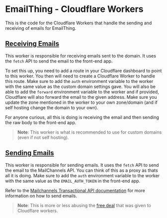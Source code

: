 # EmailThing - Cloudflare Workers

This is the code for the Cloudflare Workers that handle the sending and receiving of emails for EmailThing.

## [Receiving Emails](./receiving-emails.js)

This worker is responsible for receiving emails sent to the domain. It uses the `fetch` API to send the email to the front-end app.

To set this up, you need to add a route in your Cloudflare dashboard to point to this worker. You then will need to create a Cloudflare Worker to handle this route. Make sure to add the `auth` environment variable to the worker with the same value as the custom domain settings gave. You will also be able to add the `forward` environment variable to the worker and if provided, Cloudflare will also forward the email to the given address. Make sure you update the zone mentioned in the worker to your own zone/domain (and if self hosting change the domain to your own).

For anyone curious, all this is doing is receiving the email and then sending the raw body to the front-end app.

> **Note**: This worker is what is recommended to use for custom domains (even if not self hosting).

## [Sending Emails](./sending-emails.js)

This worker is responsible for sending emails. It uses the `fetch` API to send the email to the MailChannels API. You can think of this as a proxy as thats all it is doing. Make sure to add the `auth` environment variable to the worker with the same value as the `EMAIL_AUTH_TOKEN` in the front-end app.

Refer to the [Mailchannels Transactional API documentation](https://api.mailchannels.net/tx/v1/documentation) for more information on how to send emails.

> **Note**: This is more or less abusing the [free deal](https://blog.cloudflare.com/sending-email-from-workers-with-mailchannels) that was given to Cloudflare workers.

